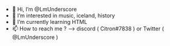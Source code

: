 - 👋 Hi, I’m @LmUnderscore
- 👀 I’m interested in music, iceland, history
- 🌱 I’m currently learning HTML
- 📫 How to reach me ? --> discord ( Citron#7838 ) or Twitter ( @LmUnderscore )

<!---
LmUnderscore/LmUnderscore is a ✨ special ✨ repository because its `Hello.md` (this file) appears on your GitHub profile.
You can click the Preview link to take a look at your changes.
--->
